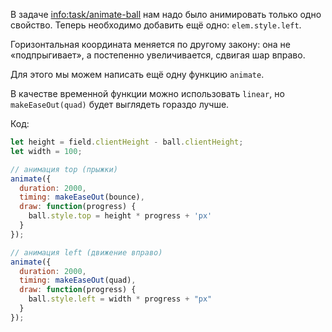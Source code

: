 В задаче <info:task/animate-ball> нам надо было анимировать только одно свойство. Теперь необходимо добавить ещё одно: `elem.style.left`.

Горизонтальная координата меняется по другому закону: она не «подпрыгивает», а постепенно увеличивается, сдвигая шар вправо.

Для этого мы можем написать ещё одну функцию `animate`.

В качестве временной функции можно использовать `linear`, но `makeEaseOut(quad)` будет выглядеть гораздо лучше.

Код:

```js
let height = field.clientHeight - ball.clientHeight;
let width = 100;

// анимация top (прыжки)
animate({
  duration: 2000,
  timing: makeEaseOut(bounce),
  draw: function(progress) {
    ball.style.top = height * progress + 'px'
  }
});

// анимация left (движение вправо)
animate({
  duration: 2000,
  timing: makeEaseOut(quad),
  draw: function(progress) {
    ball.style.left = width * progress + "px"
  }
});
```
